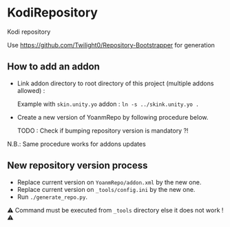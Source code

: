 # KodiRepository
Kodi repository

Use https://github.com/Twilight0/Repository-Bootstrapper for generation

## How to add an addon
 - Link addon directory to root directory of this project (multiple addons allowed) :
   
   Example with `skin.unity.yo` addon : `ln -s ../skink.unity.yo .`

- Create a new version of YoanmRepo by following procedure below.
   
   TODO : Check if bumping repository version is mandatory ?!

N.B.: Same procedure works for addons updates

## New repository version process
 - Replace current version on `YoanmRepo/addon.xml` by the new one. 
 - Replace current version on `_tools/config.ini` by the new one.
 - Run `./generate_repo.py`. 
  
  :warning: Command must be executed from `_tools` directory else it does not work ! :warning:
